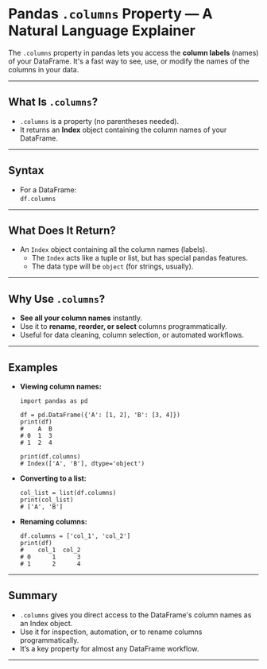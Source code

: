 # Pandas `.columns` Property — A Natural Language Explainer

The `.columns` property in pandas lets you access the **column labels** (names) of your DataFrame. It's a fast way to see, use, or modify the names of the columns in your data.

---

## What Is `.columns`?

- `.columns` is a property (no parentheses needed).
- It returns an **Index** object containing the column names of your DataFrame.

---

## Syntax

- For a DataFrame:  
  `df.columns`

---

## What Does It Return?

- An `Index` object containing all the column names (labels).
    - The `Index` acts like a tuple or list, but has special pandas features.
    - The data type will be `object` (for strings, usually).

---

## Why Use `.columns`?

- **See all your column names** instantly.
- Use it to **rename, reorder, or select** columns programmatically.
- Useful for data cleaning, column selection, or automated workflows.

---

## Examples

- **Viewing column names:**
      
      import pandas as pd

      df = pd.DataFrame({'A': [1, 2], 'B': [3, 4]})
      print(df)
      #    A  B
      # 0  1  3
      # 1  2  4

      print(df.columns)
      # Index(['A', 'B'], dtype='object')

- **Converting to a list:**
      
      col_list = list(df.columns)
      print(col_list)
      # ['A', 'B']

- **Renaming columns:**
      
      df.columns = ['col_1', 'col_2']
      print(df)
      #    col_1  col_2
      # 0      1      3
      # 1      2      4

---

## Summary

- `.columns` gives you direct access to the DataFrame's column names as an Index object.
- Use it for inspection, automation, or to rename columns programmatically.
- It’s a key property for almost any DataFrame workflow.

---
